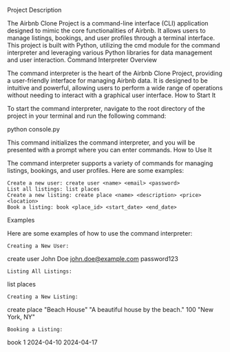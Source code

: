 Project Description

The Airbnb Clone Project is a command-line interface (CLI) application designed to mimic the core functionalities of Airbnb. It allows users to manage listings, bookings, and user profiles through a terminal interface. This project is built with Python, utilizing the cmd module for the command interpreter and leveraging various Python libraries for data management and user interaction.
Command Interpreter Overview

The command interpreter is the heart of the Airbnb Clone Project, providing a user-friendly interface for managing Airbnb data. It is designed to be intuitive and powerful, allowing users to perform a wide range of operations without needing to interact with a graphical user interface.
How to Start It

To start the command interpreter, navigate to the root directory of the project in your terminal and run the following command:

python console.py

This command initializes the command interpreter, and you will be presented with a prompt where you can enter commands.
How to Use It

The command interpreter supports a variety of commands for managing listings, bookings, and user profiles. Here are some examples:

    Create a new user: create user <name> <email> <password>
    List all listings: list places
    Create a new listing: create place <name> <description> <price> <location>
    Book a listing: book <place_id> <start_date> <end_date>

Examples

Here are some examples of how to use the command interpreter:

    Creating a New User:

create user John Doe john.doe@example.com password123

    Listing All Listings:

list places

    Creating a New Listing:

create place "Beach House" "A beautiful house by the beach." 100 "New York, NY"

    Booking a Listing:

book 1 2024-04-10 2024-04-17
